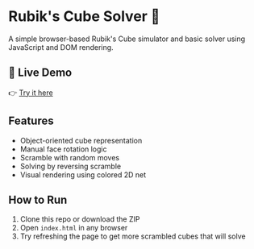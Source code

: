 # Rubik's Cube Solver 🧩

A simple browser-based Rubik's Cube simulator and basic solver using JavaScript and DOM rendering.

## 🔗 Live Demo
👉 [Try it here](https://tharun78657.github.io/rubiks-cube-solver/)


## Features
- Object-oriented cube representation
- Manual face rotation logic
- Scramble with random moves
- Solving by reversing scramble
- Visual rendering using colored 2D net

## How to Run
1. Clone this repo or download the ZIP
2. Open `index.html` in any browser
3. Try refreshing the page to get more scrambled cubes that will solve 

